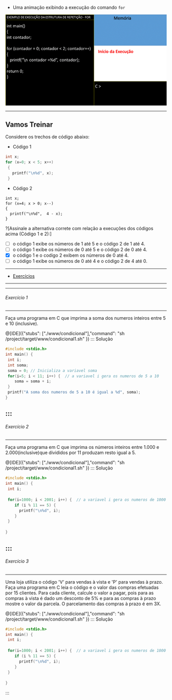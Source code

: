 + Uma animação exibindo a execução do comando ```for```

![For](/markdowns/estruturafor.gif)

----
Vamos Treinar
----
Considere os trechos de código abaixo:
+ Código 1                        
``` C                       
int x;                                           
for (x=0; x < 5; x++)    
 {
   printf("\n%d", x);
 }
 ```                           
+ Código 2
 ```runnable C                              
int x;                                           
for (x=4; x > 0; x--)    
 {
   printf("\n%d",  4 - x);
 }
 ```     

?[Assinale a alternativa correte com relação a execuções dos códigos acima (Código 1 e 2):]
-[ ] o código 1 exibe os números de 1 até 5 e o código 2 de 1 até 4.
-[ ] o código 1 exibe os números de 0 até 5 e o código 2 de 0 até 4.
-[x] o código 1 e o codigo 2 exibem os números de 0 até 4.
-[ ] o código 1 exibe os números de 0 até 4 e o código 2 de 4 até 0.

----
 * [Exercícios](#exercicios)
----
----
###### Exercício 1
----
Faça uma programa em C que imprima a soma dos numeros inteiros entre 5 e 10 (inclusive). 

@[IDE]({"stubs": ["./www/condicional"],"command": "sh /project/target/www/condicional1.sh"
})
::: Solução
``` C  
#include <stdio.h>
int main() {
 int i;
 int soma;
 soma = 0; // Inicializa a variavel soma
 for(i=5; i < 11; i++) {  // a variavel i gera os numeros de 5 a 10
    soma = soma + i;
 }
 printf("A soma dos numeros de 5 a 10 é igual a %d", soma);
}
```
:::
----
###### Exercício 2
----
Faça uma programa em C que imprima os números inteiros entre 1.000 e 2.000(inclusive)que divididos por 11 produzam resto igual a 5. 

@[IDE]({"stubs": ["./www/condicional"],"command": "sh /project/target/www/condicional1.sh"
})
::: Solução
``` C  
#include <stdio.h>
int main() {
 int i;

 for(i=1000; i < 2001; i++) {  // a variavel i gera os numeros de 1000 a 2000
    if (i % 11 == 5) {
      printf("\n%d", i);
    }
 }

}
```
:::
----
###### Exercício 3
----
Uma loja utiliza o código 'V' para vendas à vista e 'P' para vendas à prazo. Faça uma programa em C leia o código e o valor das compras efetuadas por 15 clientes. Para cada cliente, calcule o valor a pagar, pois para as compras à vista é dado um desconto de 5% e para as compras à prazo mostre o valor da parcela. O parcelamento das compras à prazo é em 3X.



@[IDE]({"stubs": ["./www/condicional"],"command": "sh /project/target/www/condicional1.sh"
})
::: Solução
``` C  
#include <stdio.h>
int main() {
 int i;

 for(i=1000; i < 2001; i++) {  // a variavel i gera os numeros de 1000 a 2000
    if (i % 11 == 5) {
      printf("\n%d", i);
    }
 }

}
```
:::
